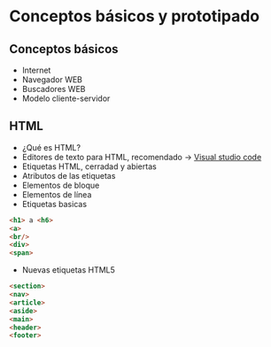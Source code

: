 # Conceptos básicos y prototipado

## Conceptos básicos

   - Internet
   - Navegador WEB
   - Buscadores WEB
   - Modelo cliente-servidor

## HTML

   - ¿Qué es HTML?
   - Editores de texto para HTML, recomendado -> [Visual studio code](https://code.visualstudio.com/)
   - Etiquetas HTML, cerradad y abiertas
   - Atributos de las etiquetas
   - Elementos de bloque
   - Elementos de línea
   - Etiquetas basicas

   ```html
   <h1> a <h6>
   <a>
   <br/>
   <div>
   <span>
   ```
   - Nuevas etiquetas HTML5

   ```html
   <section>
   <nav>
   <article>
   <aside>
   <main>
   <header>
   <footer>
   ```